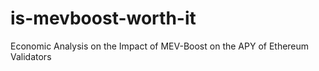 # is-mevboost-worth-it
Economic Analysis on the Impact of MEV-Boost on the APY of Ethereum Validators
